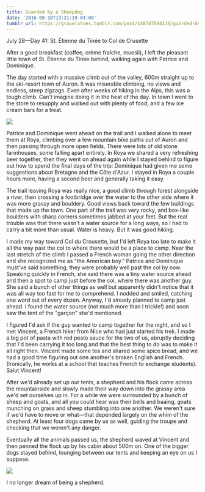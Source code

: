 ```yaml
---
title: Guarded by a Sheepdog
date: '2016-08-10T13:31:19-04:00'
tumblr_url: https://gravelshoes.tumblr.com/post/148747084116/guarded-by-a-sheepdog
---
```


July 28—Day 41: St. Étienne du Tinée to Col de Crusette

After a good breakfast (coffee, crème fraîche, muesli), I left the
pleasant little town of St. Étienne du Tinée behind, walking again with
Patrice and Dominique.

The day started with a massive climb out of the valley, 600m straight up
to the ski-resort town of Auron. It was miserable climbing, no views and
endless, steep zigzags. Even after weeks of hiking in the Alps, this was
a tough climb. Can't imagine doing it in the heat of the day. In town I
went to the store to resupply and walked out with plenty of food, and a
few ice cream bars for a treat.

![](https://66.media.tumblr.com/96a6fb0ac7df108f0232e0538ff2ee8a/tumblr_inline_oboolkIPwk1uncvcw_1280.jpg)

Patrice and Dominique went ahead on the trail and I walked alone to meet
them at Roya, climbing over a few mountain bike paths out of Auron and
then passing through more open fields. There were lots of old stone
farmhouses, some falling apart entirely. In Roya we shared a very
refreshing beer together, then they went on ahead again while I stayed
behind to figure out how to spend the final days of the trip: Dominique
had given me some suggestions about Bretagne and the Côte d'Azur. I
stayed in Roya a couple hours more, having a second beer and generally
taking it easy.

The trail leaving Roya was really nice, a good climb through forest
alongside a river, then crossing a footbridge over the water to the
other side where it was more grassy and bouldery. Good views back toward
the few buildings that made up the town. One part of the trail was very
rocky, and box-like boulders with sharp corners sometimes jabbed at your
feet. But the real trouble was that there wasn't a water source for a
long ways, so I had to carry a bit more than usual. Water is heavy. But
it was good hiking.

I made my way toward Col du Crousette, but I'd left Roya too late to
make it all the way past the col to where there would be a place to
camp. Near the last stretch of the climb I passed a French woman going
the other direction and she recognized me as "the American boy." Patrice
and Dominique must've said something; they were probably well past the
col by now. Speaking quickly in French, she said there was a tiny water
source ahead and then a spot to camp just before the col, where there
was another guy. She said a bunch of other things as well but apparently
didn't notice that it was all way too fast for me to comprehend. I
nodded and smiled, catching one word out of every dozen. Anyway, I'd
already planned to camp just ahead. I found the water source (not much
more than I trickle!) and soon saw the tent of the "garçon" she'd
mentioned.

I figured I'd ask if the guy wanted to camp together for the night, and
so I met Vincent, a French hiker from Nice who had just started his
trek. I made a big pot of pasta with red pesto sauce for the two of us,
abruptly deciding that I'd been carrying it too long and that the best
thing to do was to make it all right then. Vincent made some tea and
shared some spice bread, and we had a good time figuring out one
another's broken English and French. (Ironically, he works at a school
that teaches French to exchange students). Salut Vincent!

After we'd already set up our tents, a shepherd and his flock came
across the mountainside and slowly made their way down into the grassy
area we'd set ourselves up in. For a while we were surrounded by a bunch
of sheep and goats, and all you could hear was their bells and baaing,
goats munching on grass and sheep stumbling into one another. We weren't
sure if we'd have to move or what—that depended largely on the whim of
the shepherd. At least four dogs came by us as well, guiding the troupe
and checking that we weren't any danger.

Eventually all the animals passed us, the shepherd waved at Vincent and
then penned the flock up by his cabin about 500m on. One of the bigger
dogs stayed behind, lounging between our tents and keeping an eye on us
I suppose.

![](https://66.media.tumblr.com/4bea2428d94ab4f8db65d52b2acaec3e/tumblr_inline_obookgLRYl1uncvcw_1280.jpg)

I no longer dream of being a shepherd.

